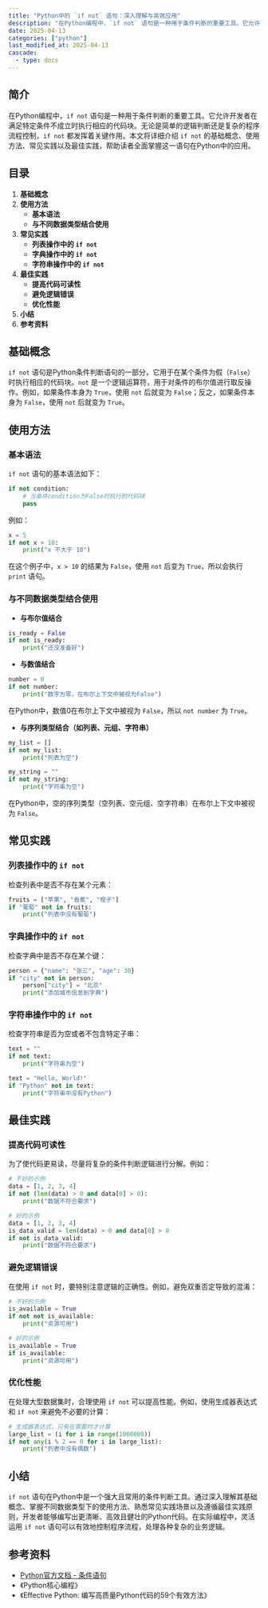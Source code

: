 ```yaml
---
title: "Python中的 `if not` 语句：深入理解与高效应用"
description: "在Python编程中，`if not` 语句是一种用于条件判断的重要工具。它允许开发者在满足特定条件不成立时执行相应的代码块。无论是简单的逻辑判断还是复杂的程序流程控制，`if not` 都发挥着关键作用。本文将详细介绍 `if not` 的基础概念、使用方法、常见实践以及最佳实践，帮助读者全面掌握这一语句在Python中的应用。"
date: 2025-04-13
categories: ["python"]
last_modified_at: 2025-04-13
cascade:
  - type: docs
---
```



## 简介
在Python编程中，`if not` 语句是一种用于条件判断的重要工具。它允许开发者在满足特定条件不成立时执行相应的代码块。无论是简单的逻辑判断还是复杂的程序流程控制，`if not` 都发挥着关键作用。本文将详细介绍 `if not` 的基础概念、使用方法、常见实践以及最佳实践，帮助读者全面掌握这一语句在Python中的应用。

<!-- more -->
## 目录
1. **基础概念**
2. **使用方法**
    - **基本语法**
    - **与不同数据类型结合使用**
3. **常见实践**
    - **列表操作中的 `if not`**
    - **字典操作中的 `if not`**
    - **字符串操作中的 `if not`**
4. **最佳实践**
    - **提高代码可读性**
    - **避免逻辑错误**
    - **优化性能**
5. **小结**
6. **参考资料**

## 基础概念
`if not` 语句是Python条件判断语句的一部分，它用于在某个条件为假（`False`）时执行相应的代码块。`not` 是一个逻辑运算符，用于对条件的布尔值进行取反操作。例如，如果条件本身为 `True`，使用 `not` 后就变为 `False`；反之，如果条件本身为 `False`，使用 `not` 后就变为 `True`。

## 使用方法
### 基本语法
`if not` 语句的基本语法如下：

```python
if not condition:
    # 当条件condition为False时执行的代码块
    pass
```

例如：

```python
x = 5
if not x > 10:
    print("x 不大于 10")
```

在这个例子中，`x > 10` 的结果为 `False`，使用 `not` 后变为 `True`，所以会执行 `print` 语句。

### 与不同数据类型结合使用
- **与布尔值结合**

```python
is_ready = False
if not is_ready:
    print("还没准备好")
```

- **与数值结合**

```python
number = 0
if not number:
    print("数字为零，在布尔上下文中被视为False")
```

在Python中，数值0在布尔上下文中被视为 `False`，所以 `not number` 为 `True`。

- **与序列类型结合（如列表、元组、字符串）**

```python
my_list = []
if not my_list:
    print("列表为空")

my_string = ""
if not my_string:
    print("字符串为空")
```

在Python中，空的序列类型（空列表、空元组、空字符串）在布尔上下文中被视为 `False`。

## 常见实践
### 列表操作中的 `if not`
检查列表中是否不存在某个元素：

```python
fruits = ["苹果", "香蕉", "橙子"]
if "葡萄" not in fruits:
    print("列表中没有葡萄")
```

### 字典操作中的 `if not`
检查字典中是否不存在某个键：

```python
person = {"name": "张三", "age": 30}
if "city" not in person:
    person["city"] = "北京"
    print("添加城市信息到字典")
```

### 字符串操作中的 `if not`
检查字符串是否为空或者不包含特定子串：

```python
text = ""
if not text:
    print("字符串为空")

text = "Hello, World!"
if "Python" not in text:
    print("字符串中没有Python")
```

## 最佳实践
### 提高代码可读性
为了使代码更易读，尽量将复杂的条件判断逻辑进行分解。例如：

```python
# 不好的示例
data = [1, 2, 3, 4]
if not (len(data) > 0 and data[0] > 0):
    print("数据不符合要求")

# 好的示例
data = [1, 2, 3, 4]
is_data_valid = len(data) > 0 and data[0] > 0
if not is_data_valid:
    print("数据不符合要求")
```

### 避免逻辑错误
在使用 `if not` 时，要特别注意逻辑的正确性。例如，避免双重否定导致的混淆：

```python
# 不好的示例
is_available = True
if not not is_available:
    print("资源可用")

# 好的示例
is_available = True
if is_available:
    print("资源可用")
```

### 优化性能
在处理大型数据集时，合理使用 `if not` 可以提高性能。例如，使用生成器表达式和 `if not` 来避免不必要的计算：

```python
# 生成器表达式，只有在需要时才计算
large_list = (i for i in range(1000000))
if not any(i % 2 == 0 for i in large_list):
    print("列表中没有偶数")
```

## 小结
`if not` 语句在Python中是一个强大且常用的条件判断工具。通过深入理解其基础概念、掌握不同数据类型下的使用方法、熟悉常见实践场景以及遵循最佳实践原则，开发者能够编写出更清晰、高效且健壮的Python代码。在实际编程中，灵活运用 `if not` 语句可以有效地控制程序流程，处理各种复杂的业务逻辑。

## 参考资料
- [Python官方文档 - 条件语句](https://docs.python.org/zh-cn/3/tutorial/controlflow.html#if-statements)
- 《Python核心编程》
- 《Effective Python: 编写高质量Python代码的59个有效方法》